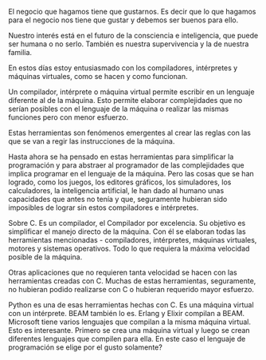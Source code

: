 El negocio que hagamos tiene que gustarnos. Es decir que lo que hagamos para el negocio nos tiene que gustar y debemos ser buenos para ello.

Nuestro interés está en el futuro de la consciencia e inteligencia, que puede ser humana o no serlo. También es nuestra supervivencia y la de nuestra familia.

En estos días estoy entusiasmado con los compiladores, intérpretes y máquinas virtuales, como se hacen y como funcionan.

Un compilador, intérprete o máquina virtual permite escribir en un lenguaje diferente al de la máquina. Esto permite elaborar complejidades que no serían posibles con el lenguaje de la máquina o realizar las mismas funciones pero con menor esfuerzo.

Estas herramientas son fenómenos emergentes al crear las reglas con las que se van a regir las instrucciones de la máquina.

Hasta ahora se ha pensado en estas herramientas para simplificar la programación y para abstraer al programador de las complejidades que implica programar en el lenguaje de la máquina. Pero las cosas que se han logrado, como los juegos, los editores gráficos, los simuladores, los calculadores, la inteligencia artificial, le han dado al humano unas capacidades que antes no tenía y que, seguramente hubieran sido imposibles de lograr sin estos compiladores e intérpretes.

Sobre C. Es un compilador, el Compilador por excelencia. Su objetivo es simplificar el manejo directo de la máquina. Con él se elaboran todas las herramientas mencionadas - compiladores, intérpretes, máquinas virtuales, motores y sistemas operativos. Todo lo que requiera la máxima velocidad posible de la máquina.

Otras aplicaciones que no requieren tanta velocidad se hacen con las herramientas creadas con C. Muchas de estas herramientas, seguramente, no hubieran podido realizarse con C o hubieran requerido mayor esfuerzo.

Python es una de esas herramientas hechas con C. Es una máquina virtual con un intérprete. BEAM también lo es. Erlang y Elixir compilan a BEAM. Microsoft tiene varios lenguajes que compilan a la misma máquina virtual. Esto es interesante. Primero se crea una máquina virtual y luego se crean diferentes lenguajes que compilen para ella. En este caso el lenguaje de programación se elige por el gusto solamente?
